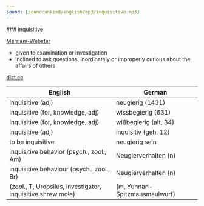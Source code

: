 ```yaml
---
sound: [sound:ankimd/english/mp3/inquisitive.mp3]
---
```


\### inquisitive

[Merriam-Webster](https://www.merriam-webster.com/dictionary/inquisitive)

- given to examination or investigation
- inclined to ask questions, inordinately or improperly curious about the affairs of others

[dict.cc](https://www.dict.cc/inquisitive)

| English        | German       |
| -------------- | ------------ |
| inquisitive (adj) | neugierig (1431) |
| inquisitive (for, knowledge, adj) | wissbegierig (631) |
| inquisitive (for, knowledge, adj) | wißbegierig (alt, 34) |
| inquisitive (adj) | inquisitiv (geh, 12) |
| to be inquisitive | neugierig sein |
| inquisitive behavior (psych., zool., Am) | Neugierverhalten (n) |
| inquisitive behaviour (psych., zool., Br) | Neugierverhalten (n) |
|  (zool., T, Uropsilus, investigator, inquisitive shrew mole) |  (m, Yunnan-Spitzmausmaulwurf) |
